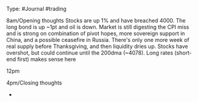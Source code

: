Type: #Journal #trading 

8am/Opening thoughts
Stocks are up 1% and have breached 4000. The long bond is up ~1pt and oil is down. Market is still digesting the CPI miss and is strong on combination of pivot hopes, more sovereign support in China, and a possible ceasefire in Russia. There's only one more week of real supply before Thanksgiving, and then liquidity dries up. Stocks have overshot, but could continue until the 200dma (~4078). Long rates (short-end first) makes sense here


12pm



4pm/Closing thoughts




- 